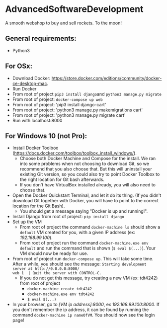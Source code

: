 # AdvancedSoftwareDevelopment
A smooth webshop to buy and sell rockets. To the moon!

## General requirements:
- Python3

## For OSx:
- Download Docker: https://store.docker.com/editions/community/docker-ce-desktop-mac.
- Run Docker
- From root of project `pip3 install django`and `python3 manage.py migrate`
- From root of project: `docker-compose up web` 
- From root of project: 'pip3 install django-cart'
- From root of project: 'python3 manage.py makemigrations cart'
- From root of project: 'python3 manage.py migrate cart'
- Run with localhost:8000 

## For Windows 10 (not Pro):
* Install Docker Toolbox (https://docs.docker.com/toolbox/toolbox_install_windows/). 
  * Choose both Docker Machine and Compose for the install. We ran into some problems when not choosing to download Git, so we recommend that you also choose that. But this will uninstall your existing Git version, so you could also try to point Docker Toolbox to the right location for Git bash afterwards. 
  * If you don't have VirtualBox installed already, you will also need to choose that.
* Open the Docker Quickstart Terminal, and let it do its thing. (If you didn't download Git together with Docker, you will have to point to the correct location for the Git Bash). 
  * You should get a message saying "Docker is up and running!".
* Install Django from root of project: `pip install django`
* Set up the VM
  * From root of project the command `docker-machine ls` should show a `default` VM created for you, with a given IP address (ex: *192.168.99.100*). 
  * From root of project run the command `docker-machine.exe env default` and run the command that is shown (`$ eval $(...)`). Your VM should now be ready for use.
* From root of project run `docker-compose up`. This will take some time. After a while, you should see the message:
`Starting development server at http://0.0.0.0:8000/`  
`web_1  | Quit the server with CONTROL-C. `
  * If you do not get this message, try creating a new VM (ex: tdt4242) from root of project
    * `docker-machine create tdt4242` 
    * `docker-machine.exe env tdt4242`
    * `$ eval $(...)`
* In your browser, go to *[VM ip address]:8000*, ex *192.168.99.100:8000*. If you don't remember the ip address, it can be found by running the command `docker-machine ip nameOfVM`. You should now see the login page!
